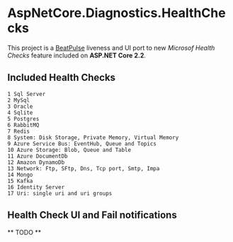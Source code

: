# AspNetCore.Diagnostics.HealthChecks

This project is a [BeatPulse](http://github.com/xabaril/beatpulse) liveness and UI port to new *Microsof Health Checks* feature included on **ASP.NET Core 2.2**.

## Included Health Checks

    1 Sql Server
    2 MySql
    3 Oracle
    4 Sqlite
    5 Postgres
    6 RabbitMQ
    7 Redis
    8 System: Disk Storage, Private Memory, Virtual Memory
    9 Azure Service Bus: EventHub, Queue and Topics
    10 Azure Storage: Blob, Queue and Table
    11 Azure DocumentDb
    12 Amazon DynamoDb
    13 Network: Ftp, SFtp, Dns, Tcp port, Smtp, Impa
    14 Mongo 
    15 Kafka
    16 Identity Server
    17 Uri: single uri and uri groups

## Health Check UI and Fail notifications

** TODO ** 

